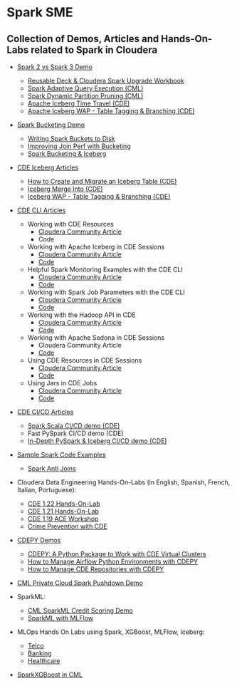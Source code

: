 # Spark SME

## Collection of Demos, Articles and Hands-On-Labs related to Spark in Cloudera

* [Spark 2 vs Spark 3 Demo](https://github.com/pdefusco/Spark3_Demo)
  * [Reusable Deck & Cloudera Spark Upgrade Workbook](https://github.com/pdefusco/Spark3_Demo/blob/main/Spark3-9_13_24.pdf)
  * [Spark Adaptive Query Execution (CML)](https://github.com/pdefusco/Spark3_Demo/blob/main/cml/02_AQE.ipynb)
  * [Spark Dynamic Partition Pruning (CML)](https://github.com/pdefusco/Spark3_Demo/blob/main/cml/03_DPP.ipynb)
  * [Apache Iceberg Time Travel (CDE)](https://github.com/pdefusco/Spark3_Demo/blob/main/cde/01_Iceberg_Time_Travel.md)
  * [Apache Iceberg WAP - Table Tagging & Branching (CDE)](https://github.com/pdefusco/Spark3_Demo/blob/main/cde/02_Iceberg_Table_Tagging_Branching.md)

* [Spark Bucketing Demo](https://github.com/pdefusco/Spark_Bucketing_Demo)
  * [Writing Spark Buckets to Disk](https://github.com/pdefusco/Spark_Bucketing_Demo/tree/main/buckets_to_disk)
  * [Improving Join Perf with Bucketing](https://github.com/pdefusco/Spark_Bucketing_Demo/tree/main/buckets_joins)
  * [Spark Bucketing & Iceberg](https://github.com/pdefusco/Spark_Bucketing_Demo/tree/main/buckets_iceberg)

* [CDE Iceberg Articles](https://github.com/pdefusco/cde_iceberg_articles/tree/main)
  * [How to Create and Migrate an Iceberg Table (CDE)](https://github.com/pdefusco/cde_iceberg_articles/blob/main/code/CDE_ICEBERG_TABLE_WRITE_READ.md)
  * [Iceberg Merge Into (CDE)](https://github.com/pdefusco/cde_iceberg_articles/blob/main/code/CDE_ICEBERG_MERGE_INTO.md)
  * [Iceberg WAP - Table Tagging & Branching (CDE)](https://github.com/pdefusco/cde_iceberg_articles/blob/main/code/CDE_ICEBERG_TAG_BRANCH_ROLLBACK.md)

* [CDE CLI Articles](https://github.com/pdefusco/CDE_CLI_Articles)
  * Working with CDE Resources
    * [Cloudera Community Article](https://community.cloudera.com/t5/Community-Articles/Working-with-CDE-Files-Resources/ta-p/379891)
    * Code
  * Working with Apache Iceberg in CDE Sessions
    * [Cloudera Community Article](https://community.cloudera.com/t5/Community-Articles/Working-with-Iceberg-in-CDE-Spark-Sessions/ta-p/379892)
    * [Code](https://github.com/pdefusco/CDE_CLI_Articles/blob/main/code/CDESESSIONSICEBERG.md)
  * Helpful Spark Monitoring Examples with the CDE CLI
    * [Cloudera Community Article](https://community.cloudera.com/t5/Community-Articles/Efficiently-Monitoring-Jobs-Runs-and-Resources-with-the-CDE/ta-p/379893)
    * [Code](https://github.com/pdefusco/CDE_CLI_Articles/blob/main/code/CDELISTFILTERS.md)
  * Working with Spark Job Parameters with the CDE CLI
    * [Cloudera Community Article](https://community.cloudera.com/t5/Community-Articles/Working-with-CDE-Spark-Job-Parameters-in-Cloudera-Data/ta-p/380792)
    * [Code](https://github.com/pdefusco/CDE_CLI_Articles/blob/main/code/CDESPARKJOBPARAMETERS.md)
  * Working with the Hadoop API in CDE
    * [Cloudera Community Article](https://community.cloudera.com/t5/Community-Articles/Cloud-Storage-File-System-Operations-with-the-Hadoop-API-in/ta-p/384213)
    * [Code](https://github.com/pdefusco/CDE_CLI_Articles/blob/main/code/CDEHADOOPAPI.md)
  * Working with Apache Sedona in CDE Sessions
    * Cloudera Community Article
    * [Code](https://github.com/pdefusco/CDE_CLI_Articles/blob/main/code/CDESESSIONSEDONA.md)
  * Using CDE Resources in CDE Sessions
    * [Cloudera Community Article](https://community.cloudera.com/t5/Community-Articles/Using-CDE-Resources-in-CDE-Sessions/ta-p/387834)
    * [Code](https://github.com/pdefusco/CDE_CLI_Articles/blob/main/code/CDESESSIONSRESOURCES.md)
  * Using Jars in CDE Jobs
    * [Cloudera Community Article](https://community.cloudera.com/t5/Community-Articles/How-to-Simplify-Spark-Submit-JAR-Dependency-Management-with/ta-p/393014)
    * [Code](https://github.com/pdefusco/CDE_CLI_Articles/blob/main/code/CDEUSINGJARS.md)

* [CDE CI/CD Articles](https://github.com/pdefusco/CDE_CICD_Articles)
  * [Spark Scala CI/CD demo (CDE)](https://github.com/pdefusco/CDE_CICD_Articles/tree/main/code/scala_example)
  * Fast PySpark CI/CD demo (CDE)
  * [In-Depth PySpark & Iceberg CI/CD demo (CDE)](https://github.com/pdefusco/CDE_CICD_Articles/tree/main/code/pyspark_iceberg_airflow)

* [Sample Spark Code Examples](https://github.com/pdefusco/spark_articles)
  * [Spark Anti Joins](https://github.com/pdefusco/spark_articles/blob/main/joins/ANTIJOINS.md)

* Cloudera Data Engineering Hands-On-Labs (in English, Spanish, French, Italian, Portuguese):
  * [CDE 1.22 Hands-On-Lab](https://github.com/pdefusco/CDE_122_HOL)
  * [CDE 1.21 Hands-On-Lab](https://github.com/pdefusco/CDE_121_HOL)
  * [CDE 1.19 ACE Workshop](https://github.com/pdefusco/CDE119_ACE_WORKSHOP)
  * [Crime Prevention with CDE](https://github.com/pdefusco/CDE_prev_crimen_160424)

* [CDEPY Demos](https://github.com/pdefusco/cde_cdepy_articles)
  * [CDEPY: A Python Package to Work with CDE Virtual Clusters](https://community.cloudera.com/t5/Community-Articles/CDEPY-a-Python-Package-to-work-with-Cloudera-Data/ta-p/378015)
  * [How to Manage Airflow Python Environments with CDEPY](https://community.cloudera.com/t5/Community-Articles/How-to-manage-Airflow-Python-Environments-with-CDEPY/ta-p/388606)
  * [How to Manage CDE Repositories with CDEPY](https://community.cloudera.com/t5/Community-Articles/How-to-manage-CDE-Repositories-with-CDEPY/ta-p/388605)

* [CML Private Cloud Spark Pushdown Demo](https://github.com/pdefusco/CML_PVC_Spark_Pushdown)

* SparkML:
  * [CML SparkML Credit Scoring Demo](https://github.com/pdefusco/CML_Credit_Scoring_SparkMllib)
  * [SparkML with MLFlow](https://github.com/pdefusco/CML_MLFlow_Articles)

* MLOps Hands On Labs using Spark, XGBoost, MLFlow, Iceberg:
  * [Telco](https://github.com/pdefusco/CML_MLOps_Telco_MLFlow)
  * [Banking](https://github.com/pdefusco/CML_MLops_Banking_MLFlow)
  * [Healthcare](https://github.com/pdefusco/CML_MLOps_Healthcare_MLFlow)

* [SparkXGBoost in CML](https://github.com/pdefusco/Distributed_XGBoost_with_PySpark_CML)

